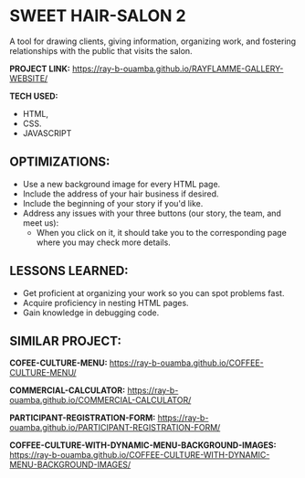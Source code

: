 # SWEET HAIR-SALON 2

A tool for drawing clients, giving information, organizing work, and fostering relationships with the public that visits the salon.

**PROJECT LINK:** https://ray-b-ouamba.github.io/RAYFLAMME-GALLERY-WEBSITE/

**TECH USED:** 
* HTML,
* CSS.
* JAVASCRIPT


## OPTIMIZATIONS:

* Use a new background image for every HTML page.
* Include the address of your hair business if desired.
* Include the beginning of your story if you'd like.
* Address any issues with your three buttons (our story, the team, and meet us):
  * When you click on it, it should take you to the corresponding page where you may check more details.

## LESSONS LEARNED:

* Get proficient at organizing your work so you can spot problems fast.
* Acquire proficiency in nesting HTML pages.
* Gain knowledge in debugging code.

## SIMILAR PROJECT:

**COFEE-CULTURE-MENU:** https://ray-b-ouamba.github.io/COFFEE-CULTURE-MENU/

**COMMERCIAL-CALCULATOR:** https://ray-b-ouamba.github.io/COMMERCIAL-CALCULATOR/

**PARTICIPANT-REGISTRATION-FORM:** https://ray-b-ouamba.github.io/PARTICIPANT-REGISTRATION-FORM/

**COFFEE-CULTURE-WITH-DYNAMIC-MENU-BACKGROUND-IMAGES:** https://ray-b-ouamba.github.io/COFFEE-CULTURE-WITH-DYNAMIC-MENU-BACKGROUND-IMAGES/



